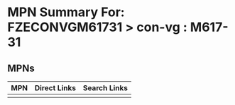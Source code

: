 



# MPN Summary For: FZECONVGM61731 > con-vg : M617-31

## MPNs
  

|MPN|Direct Links|Search Links|
| :--- | :--- | :--- |
||||
